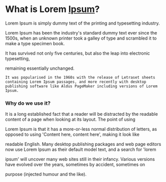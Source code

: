 # What is Lorem [Ipsum](https://www.lipsum.com/)?
Lorem Ipsum is simply dummy text of the printing and typesetting industry.

 Lorem Ipsum has been the industry's standard dummy text ever since the 1500s, when an unknown printer took a galley of type and scrambled it to make a type specimen book.
 
  It has survived not only five centuries, but also the leap into electronic typesetting,
  
   remaining essentially unchanged.
   
    It was popularised in the 1960s with the release of Letraset sheets containing Lorem Ipsum passages, and more recently with desktop publishing software like Aldus PageMaker including versions of Lorem Ipsum.

### Why do we use it?
It is a long established fact that a reader will be distracted by the readable content of a page when looking at its layout. The point of using 

Lorem Ipsum is that it has a more-or-less normal distribution of letters, as opposed to using 'Content here, content here', making it look like 

readable English. Many desktop publishing packages and web page editors now use Lorem Ipsum as their default model text, and a search for 'lorem 

ipsum' will uncover many web sites still in their infancy. Various versions have evolved over the years, sometimes by accident, sometimes on 

purpose (injected humour and the like).

